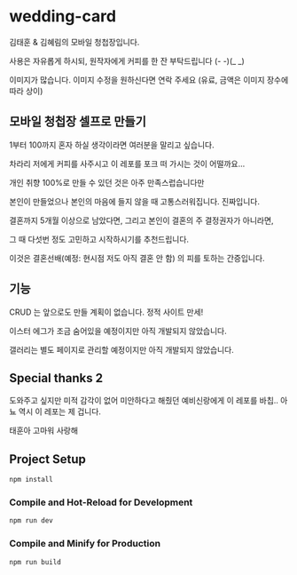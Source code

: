 # wedding-card

김태훈 & 김혜림의 모바일 청첩장입니다.

사용은 자유롭게 하시되, 원작자에게 커피를 한 잔 부탁드립니다 (- -)(_ _)

이미지가 많습니다. 이미지 수정을 원하신다면 연락 주세요 (유료, 금액은 이미지 장수에 따라 상이)

## 모바일 청첩장 셀프로 만들기

1부터 100까지 혼자 하실 생각이라면 여러분을 말리고 싶습니다.

차라리 저에게 커피를 사주시고 이 레포를 포크 떠 가시는 것이 어떨까요...

개인 취향 100%로 만들 수 있던 것은 아주 만족스럽습니다만

본인이 만들었으나 본인의 마음에 들지 않을 때 고통스러워집니다. 진짜입니다.

결혼까지 5개월 이상으로 남았다면, 그리고 본인이 결혼의 주 결정권자가 아니라면,

그 때 다섯번 정도 고민하고 시작하시기를 추천드립니다.

이것은 결혼선배(예정: 현시점 저도 아직 결혼 안 함) 의 피를 토하는 간증입니다.

## 기능

CRUD 는 앞으로도 만들 계획이 없습니다. 정적 사이트 만세!

이스터 에그가 조금 숨어있을 예정이지만 아직 개발되지 않았습니다.

갤러리는 별도 페이지로 관리할 예정이지만 아직 개발되지 않았습니다.

## Special thanks 2

도와주고 싶지만 미적 감각이 없어 미안하다고 해줬던 예비신랑에게 이 레포를 바칩..
아뇨 역시 이 레포는 제 겁니다.

태훈아 고마워 사랑해

## Project Setup

```sh
npm install
```

### Compile and Hot-Reload for Development

```sh
npm run dev
```

### Compile and Minify for Production

```sh
npm run build
```
